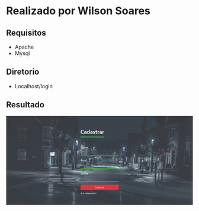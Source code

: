 <h1>Realizado por Wilson Soares</h1>

<h2>Requisitos</h2>

<ul>
  <li>Apache</li>
  <li>Mysql</li>
</ul>

<h2>Diretorio</h2>

<ul>
  <li>Localhost/login</li>
</ul>

<h2>Resultado</h2>

<img src="login.PNG">

